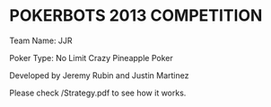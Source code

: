 POKERBOTS 2013 COMPETITION
==========================

Team Name: JJR

Poker Type: No Limit Crazy Pineapple Poker

Developed by Jeremy Rubin and Justin Martinez

Please check /Strategy.pdf to see how it works.